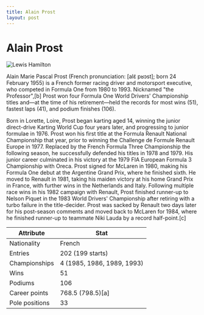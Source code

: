 ```yaml
---
title: Alain Prost
layout: post
---
```


# Alain Prost

![Lewis Hamilton](https://upload.wikimedia.org/wikipedia/commons/thumb/7/74/Festival_automobile_international_2015_-_Photocall_-_065_%28cropped3%29.jpg/220px-Festival_automobile_international_2015_-_Photocall_-_065_%28cropped3%29.jpg)

Alain Marie Pascal Prost (French pronunciation: [alɛ̃ pʁɔst]; born 24 February 1955) is a French former racing driver and motorsport executive, who competed in Formula One from 1980 to 1993. Nicknamed "the Professor",[b] Prost won four Formula One World Drivers' Championship titles and—at the time of his retirement—held the records for most wins (51), fastest laps (41), and podium finishes (106).


Born in Lorette, Loire, Prost began karting aged 14, winning the junior direct-drive Karting World Cup four years later, and progressing to junior formulae in 1976. Prost won his first title at the Formula Renault National Championship that year, prior to winning the Challenge de Formule Renault Europe in 1977. Replaced by the French Formula Three Championship the following season, he successfully defended his titles in 1978 and 1979. His junior career culminated in his victory at the 1979 FIA European Formula 3 Championship with Oreca. Prost signed for McLaren in 1980, making his Formula One debut at the Argentine Grand Prix, where he finished sixth. He moved to Renault in 1981, taking his maiden victory at his home Grand Prix in France, with further wins in the Netherlands and Italy. Following multiple race wins in his 1982 campaign with Renault, Prost finished runner-up to Nelson Piquet in the 1983 World Drivers' Championship after retiring with a turbo failure in the title-decider. Prost was sacked by Renault two days later for his post-season comments and moved back to McLaren for 1984, where he finished runner-up to teammate Niki Lauda by a record half-point.[c]


| Attribute | Stat |
|------------------|-------|
| Nationality | French |
| Entries | 202 (199 starts) |
| Championships | 4 (1985, 1986, 1989, 1993) |
| Wins | 51 |
| Podiums | 106 |
| Career points | 768.5 (798.5)[a] |
| Pole positions | 33 |


